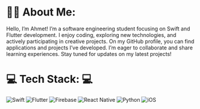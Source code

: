 # 👨‍💻 About Me:
Hello, I’m Ahmet! I’m a software engineering student focusing on Swift and Flutter development. I enjoy coding, exploring new technologies, and actively participating in creative projects. On my GitHub profile, you can find applications and projects I’ve developed. I’m eager to collaborate and share learning experiences. Stay tuned for updates on my latest projects!

# 💻 Tech Stack: 💻
![Swift](https://img.shields.io/badge/swift-F54A2A?style=for-the-badge&logo=swift&logoColor=white)
![Flutter](https://img.shields.io/badge/Flutter-%2302569B.svg?style=for-the-badge&logo=Flutter&logoColor=white)
![Firebase](https://img.shields.io/badge/firebase-%23039BE5.svg?style=for-the-badge&logo=firebase)
![React Native](https://img.shields.io/badge/React_Native-20232A?style=for-the-badge&logo=react&logoColor=61DAFB)
![Python](https://img.shields.io/badge/Python-3776AB?style=for-the-badge&logo=python&logoColor=white)
![iOS](https://img.shields.io/badge/iOS-000000?style=for-the-badge&logo=apple&logoColor=white)

<!-- Proudly created with GPRM ( https://gprm.itsvg.in ) -->
